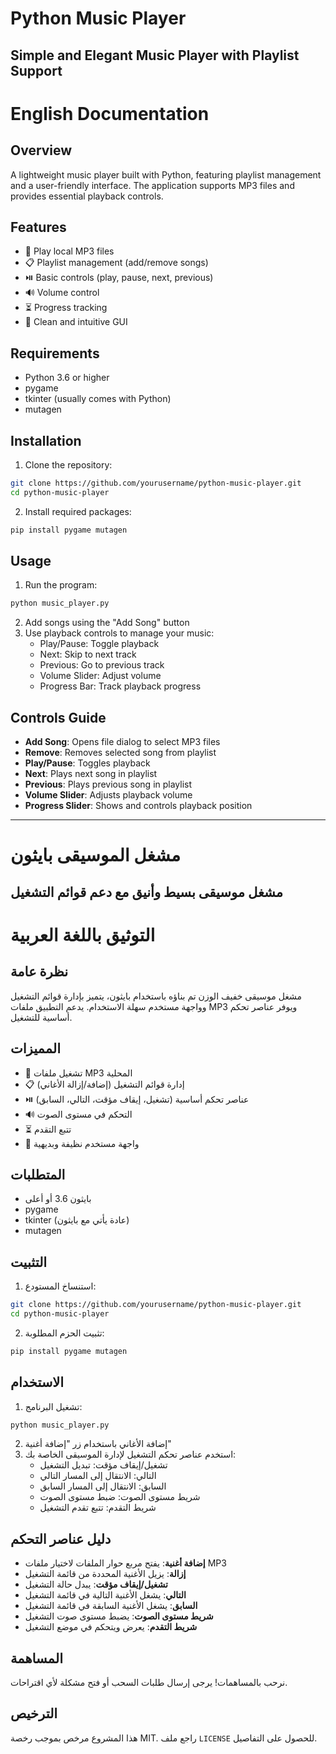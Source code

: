 # Python Music Player
## Simple and Elegant Music Player with Playlist Support

# English Documentation

## Overview
A lightweight music player built with Python, featuring playlist management and a user-friendly interface. The application supports MP3 files and provides essential playback controls.

## Features
- 🎵 Play local MP3 files
- 📋 Playlist management (add/remove songs)
- ⏯️ Basic controls (play, pause, next, previous)
- 🔊 Volume control
- ⏳ Progress tracking
- 🎨 Clean and intuitive GUI

## Requirements
- Python 3.6 or higher
- pygame
- tkinter (usually comes with Python)
- mutagen

## Installation
1. Clone the repository:
```bash
git clone https://github.com/yourusername/python-music-player.git
cd python-music-player
```

2. Install required packages:
```bash
pip install pygame mutagen
```

## Usage
1. Run the program:
```bash
python music_player.py
```

2. Add songs using the "Add Song" button
3. Use playback controls to manage your music:
   - Play/Pause: Toggle playback
   - Next: Skip to next track
   - Previous: Go to previous track
   - Volume Slider: Adjust volume
   - Progress Bar: Track playback progress

## Controls Guide
- **Add Song**: Opens file dialog to select MP3 files
- **Remove**: Removes selected song from playlist
- **Play/Pause**: Toggles playback
- **Next**: Plays next song in playlist
- **Previous**: Plays previous song in playlist
- **Volume Slider**: Adjusts playback volume
- **Progress Slider**: Shows and controls playback position

---

# مشغل الموسيقى بايثون
## مشغل موسيقى بسيط وأنيق مع دعم قوائم التشغيل

# التوثيق باللغة العربية

## نظرة عامة
مشغل موسيقى خفيف الوزن تم بناؤه باستخدام بايثون، يتميز بإدارة قوائم التشغيل وواجهة مستخدم سهلة الاستخدام. يدعم التطبيق ملفات MP3 ويوفر عناصر تحكم أساسية للتشغيل.

## المميزات
- 🎵 تشغيل ملفات MP3 المحلية
- 📋 إدارة قوائم التشغيل (إضافة/إزالة الأغاني)
- ⏯️ عناصر تحكم أساسية (تشغيل، إيقاف مؤقت، التالي، السابق)
- 🔊 التحكم في مستوى الصوت
- ⏳ تتبع التقدم
- 🎨 واجهة مستخدم نظيفة وبديهية

## المتطلبات
- بايثون 3.6 أو أعلى
- pygame
- tkinter (عادة يأتي مع بايثون)
- mutagen

## التثبيت
1. استنساخ المستودع:
```bash
git clone https://github.com/yourusername/python-music-player.git
cd python-music-player
```

2. تثبيت الحزم المطلوبة:
```bash
pip install pygame mutagen
```

## الاستخدام
1. تشغيل البرنامج:
```bash
python music_player.py
```

2. إضافة الأغاني باستخدام زر "إضافة أغنية"
3. استخدم عناصر تحكم التشغيل لإدارة الموسيقى الخاصة بك:
   - تشغيل/إيقاف مؤقت: تبديل التشغيل
   - التالي: الانتقال إلى المسار التالي
   - السابق: الانتقال إلى المسار السابق
   - شريط مستوى الصوت: ضبط مستوى الصوت
   - شريط التقدم: تتبع تقدم التشغيل

## دليل عناصر التحكم
- **إضافة أغنية**: يفتح مربع حوار الملفات لاختيار ملفات MP3
- **إزالة**: يزيل الأغنية المحددة من قائمة التشغيل
- **تشغيل/إيقاف مؤقت**: يبدل حالة التشغيل
- **التالي**: يشغل الأغنية التالية في قائمة التشغيل
- **السابق**: يشغل الأغنية السابقة في قائمة التشغيل
- **شريط مستوى الصوت**: يضبط مستوى صوت التشغيل
- **شريط التقدم**: يعرض ويتحكم في موضع التشغيل

## المساهمة
نرحب بالمساهمات! يرجى إرسال طلبات السحب أو فتح مشكلة لأي اقتراحات.

## الترخيص
هذا المشروع مرخص بموجب رخصة MIT. راجع ملف `LICENSE` للحصول على التفاصيل.
